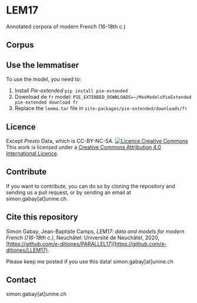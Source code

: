 # LEM17

Annotated corpora of modern French (16-18th c.)

## Corpus

## Use the lemmatiser
To use the model, you need to:
1. Install _Pie-extended_ `pip install pie-extended`
2. Download de `fr` model: `PIE_EXTENDED_DOWNLOADS=~/MesModelsPieExtended pie-extended download fr`
3. Replace the `lemma.tar` file in `site-packages/pie-extended/downloads/fr`

## Licence
Except _Presto_ Data, which is CC-BY-NC-SA.
<a rel="license" href="http://creativecommons.org/licenses/by/4.0/"><img alt="Licence Creative Commons" style="border-width:0" src="https://i.creativecommons.org/l/by/4.0/88x31.png" /></a><br />This work is licensed under a <a rel="license" href="http://creativecommons.org/licenses/by/4.0/">Creative Commons Attribution 4.0 International Licence</a>.

## Contribute
If you want to contribute, you can do so by cloning the repository and sending us a pull request, or by sending an email at simon.gabay[at]unine.ch.

## Cite this repository
Simon Gabay, Jean-Baptiste Camps, _LEM17: data and models for modern French ()16-18th c.)_, Neuchâtel: Université de Neuchâtel, 2020, [https://github.com/e-ditiones/PARALLEL17](https://github.com/e-ditiones/LLEM17).

Please keep me posted if you use this data! simon.gabay[at]unine.ch

## Contact
simon.gabay[at]unine.ch
